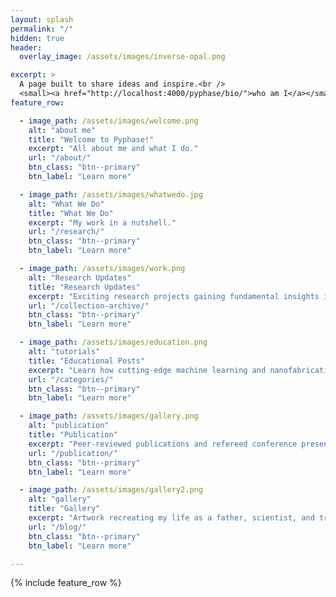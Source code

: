 ```yaml
---
layout: splash
permalink: "/"
hidden: true
header:
  overlay_image: /assets/images/inverse-opal.png

excerpt: >
  A page built to share ideas and inspire.<br />
  <small><a href="http://localhost:4000/pyphase/bio/">who am I</a></small>
feature_row:

  - image_path: /assets/images/welcome.png
    alt: "about me"
    title: "Welcome to Pyphase!"
    excerpt: "All about me and what I do."
    url: "/about/"
    btn_class: "btn--primary"
    btn_label: "Learn more"

  - image_path: /assets/images/whatwedo.jpg
    alt: "What We Do"
    title: "What We Do"
    excerpt: "My work in a nutshell."
    url: "/research/"
    btn_class: "btn--primary"
    btn_label: "Learn more"

  - image_path: /assets/images/work.png
    alt: "Research Updates"
    title: "Research Updates"
    excerpt: "Exciting research projects gaining fundamental insights into nanoscale interfacial and transport physics through materials design and machine learning."
    url: "/collection-archive/"
    btn_class: "btn--primary"
    btn_label: "Learn more"

  - image_path: /assets/images/education.png
    alt: "tutorials"
    title: "Educational Posts"
    excerpt: "Learn how cutting-edge machine learning and nanofabrication techniques are being integrated into the thermal science community."
    url: "/categories/"
    btn_class: "btn--primary"
    btn_label: "Learn more"

  - image_path: /assets/images/gallery.png
    alt: "publication"
    title: "Publication"
    excerpt: "Peer-reviewed publications and refereed conference presentations."
    url: "/publication/"
    btn_class: "btn--primary"
    btn_label: "Learn more"      

  - image_path: /assets/images/gallery2.png
    alt: "gallery"
    title: "Gallery"
    excerpt: "Artwork recreating my life as a father, scientist, and traveler. Including featured cover art as well!"
    url: "/blog/"
    btn_class: "btn--primary"
    btn_label: "Learn more"   

---
```




{% include feature_row %}

